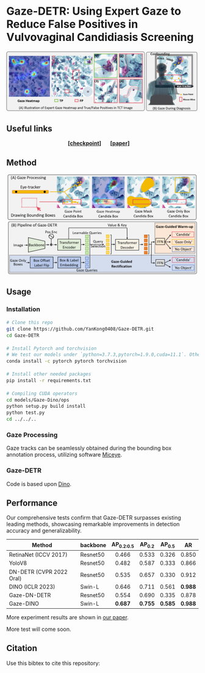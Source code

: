 # Gaze-DETR: Using Expert Gaze to Reduce False Positives in Vulvovaginal Candidiasis Screening

![Intro](./image/intro.png)
## Useful links

<div align="center">
    <a href= class="button"><b>[checkpoint]</b></a> &nbsp;&nbsp;&nbsp;&nbsp;
    <a href= class="button"><b>[paper]</b></a> &nbsp;&nbsp;&nbsp;&nbsp;
</div>

## Method
![Intro](./image/method.png)

## Usage

### Installation

```sh
# Clone this repo
git clone https://github.com/YanKong0408/Gaze-DETR.git
cd Gaze-DETR

# Install Pytorch and torchvision
# We test our models under `python=3.7.3,pytorch=1.9.0,cuda=11.1`. Other versions might be available as well.
conda install -c pytorch pytorch torchvision

# Install other needed packages
pip install -r requirements.txt

# Compiling CUDA operators
cd models/Gaze-Dino/ops
python setup.py build install
python test.py
cd ../../..
```

### Gaze Processing
Gaze tracks can be seamlessly obtained during the bounding box annotation process, utilizing software [Miceye](https://github.com/JamesQFreeman/MICEYE).

### Gaze-DETR
Code is based upon [Dino](https://github.com/IDEA-Research/DINO).
## Performance
Our comprehensive tests confirm that Gaze-DETR surpasses existing leading methods, showcasing remarkable improvements in detection accuracy and generalizability. 

| Method                  | backbone | AP<sub>0.2:0.5 | AP<sub>0.2 | AP<sub>0.5|     AR    |
|-------------------------|----------|:--------------------:|:----------------:|:----------------:|:---------:|
| RetinaNet (ICCV 2017)    | Resnet50 |         0.466        |       0.533      |       0.326      |   0.850   |
| YoloV8                  | Resnet50 |         0.482        |       0.587      |       0.333      |   0.866   |
| DN-DETR (CVPR 2022 Oral) | Resnet50 |         0.535        |       0.657      |       0.330      |   0.912   |
| DINO (ICLR 2023)         |  Swin-L  |         0.646        |       0.711      |       0.561      | **0.988** |
| Gaze-DN-DETR            | Resnet50 |         0.554        |       0.690      |       0.335      |   0.878   |
| Gaze-DINO               |  Swin-L  |       **0.687**      |     **0.755**    |     **0.585**    | **0.988** |

More experiment results are shown in [our paper]().

More test will come soon.

## Citation
Use this bibtex to cite this repository:
```

```
